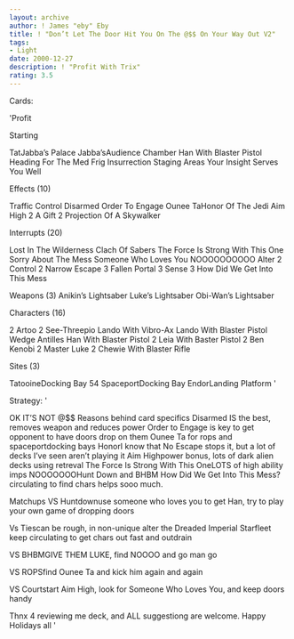 ```yaml
---
layout: archive
author: ! James "eby" Eby
title: ! "Don’t Let The Door Hit You On The @$$ On Your Way Out V2"
tags:
- Light
date: 2000-12-27
description: ! "Profit With Trix"
rating: 3.5
---
```

Cards: 

'Profit

Starting

TatJabba’s Palace
Jabba’sAudience Chamber
Han With Blaster Pistol
Heading For The Med Frig
Insurrection
Staging Areas
Your Insight Serves You Well

Effects (10)

Traffic Control
Disarmed
Order To Engage
Ounee TaHonor Of The Jedi
Aim High
2 A Gift
2 Projection Of A Skywalker

Interrupts (20)

Lost In The Wilderness
Clach Of Sabers
The Force Is Strong With This One
Sorry About The Mess
Someone Who Loves You
NOOOOOOOOOO
Alter
2 Control
2 Narrow Escape
3 Fallen Portal
3 Sense
3 How Did We Get Into This Mess

Weapons (3)
Anikin’s Lightsaber
Luke’s Lightsaber
Obi-Wan’s Lightsaber

Characters (16)

2 Artoo
2 See-Threepio
Lando With Vibro-Ax
Lando With Blaster Pistol
Wedge Antilles
Han With Blaster Pistol
2 Leia With Baster Pistol
2 Ben Kenobi
2 Master Luke
2 Chewie With Blaster Rifle

Sites (3)

TatooineDocking Bay 54
SpaceportDocking Bay
EndorLanding Platform
'

Strategy: '

OK IT’S NOT @$$
Reasons behind card specifics
Disarmed IS the best, removes weapon and reduces power
Order to Engage is key to get opponent to have doors drop on them
Ounee Ta for rops and spaceportdocking bays
HonorI know that No Escape stops it, but a lot of decks I’ve seen aren’t playing it
Aim Highpower bonus, lots of dark alien decks using retreval
The Force Is Strong With This OneLOTS of high ability imps
NOOOOOOOHunt Down and BHBM
How Did We Get Into This Mess?circulating to find chars helps sooo much.

Matchups
VS Huntdownuse someone who loves you to get Han, try to play your own game of dropping doors

Vs Tiescan be rough, in non-unique alter the Dreaded Imperial Starfleet keep circulating to get chars out fast and outdrain

VS BHBMGIVE THEM LUKE, find NOOOO and go man go

VS ROPSfind Ounee Ta and kick him again and again

VS Courtstart Aim High, look for Someone Who Loves You, and keep doors handy

Thnx 4 reviewing me deck, and ALL suggestiong are welcome.
Happy Holidays all '